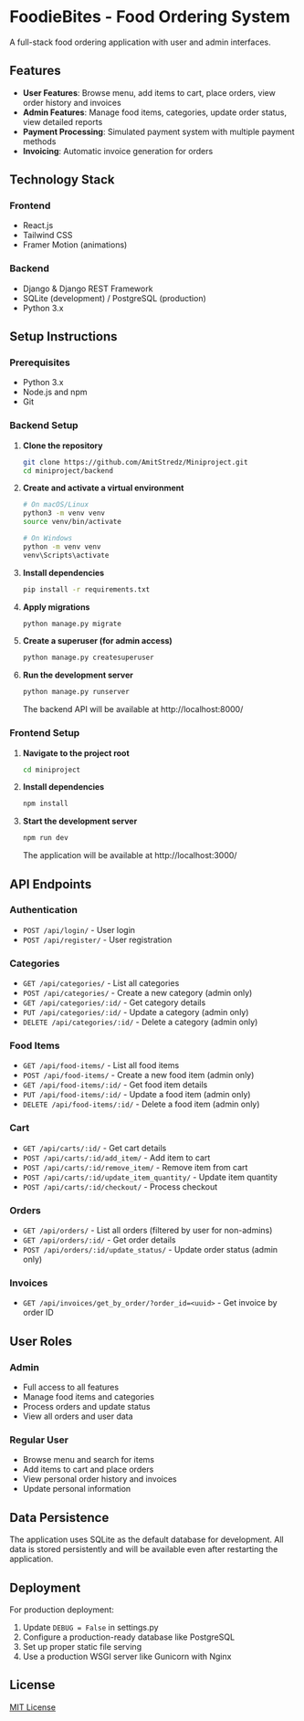 
 
# FoodieBites - Food Ordering System

A full-stack food ordering application with user and admin interfaces.

## Features

- **User Features**: Browse menu, add items to cart, place orders, view order history and invoices
- **Admin Features**: Manage food items, categories, update order status, view detailed reports
- **Payment Processing**: Simulated payment system with multiple payment methods
- **Invoicing**: Automatic invoice generation for orders

## Technology Stack

### Frontend
- React.js
- Tailwind CSS
- Framer Motion (animations)

### Backend
- Django & Django REST Framework
- SQLite (development) / PostgreSQL (production)
- Python 3.x

## Setup Instructions

### Prerequisites
- Python 3.x
- Node.js and npm
- Git

### Backend Setup

1. **Clone the repository**
   ```bash
   git clone https://github.com/AmitStredz/Miniproject.git
   cd miniproject/backend
   ```

2. **Create and activate a virtual environment**
   ```bash
   # On macOS/Linux
   python3 -m venv venv
   source venv/bin/activate

   # On Windows
   python -m venv venv
   venv\Scripts\activate
   ```

3. **Install dependencies**
   ```bash
   pip install -r requirements.txt
   ```

4. **Apply migrations**
   ```bash
   python manage.py migrate
   ```

5. **Create a superuser (for admin access)**
   ```bash
   python manage.py createsuperuser
   ```

6. **Run the development server**
   ```bash
   python manage.py runserver
   ```
   The backend API will be available at http://localhost:8000/

### Frontend Setup

1. **Navigate to the project root**
   ```bash
   cd miniproject
   ```

2. **Install dependencies**
   ```bash
   npm install
   ```

3. **Start the development server**
   ```bash
   npm run dev
   ```
   The application will be available at http://localhost:3000/

## API Endpoints

### Authentication
- `POST /api/login/` - User login
- `POST /api/register/` - User registration

### Categories
- `GET /api/categories/` - List all categories
- `POST /api/categories/` - Create a new category (admin only)
- `GET /api/categories/:id/` - Get category details
- `PUT /api/categories/:id/` - Update a category (admin only)
- `DELETE /api/categories/:id/` - Delete a category (admin only)

### Food Items
- `GET /api/food-items/` - List all food items
- `POST /api/food-items/` - Create a new food item (admin only)
- `GET /api/food-items/:id/` - Get food item details
- `PUT /api/food-items/:id/` - Update a food item (admin only)
- `DELETE /api/food-items/:id/` - Delete a food item (admin only)

### Cart
- `GET /api/carts/:id/` - Get cart details
- `POST /api/carts/:id/add_item/` - Add item to cart
- `POST /api/carts/:id/remove_item/` - Remove item from cart
- `POST /api/carts/:id/update_item_quantity/` - Update item quantity
- `POST /api/carts/:id/checkout/` - Process checkout

### Orders
- `GET /api/orders/` - List all orders (filtered by user for non-admins)
- `GET /api/orders/:id/` - Get order details
- `POST /api/orders/:id/update_status/` - Update order status (admin only)

### Invoices
- `GET /api/invoices/get_by_order/?order_id=<uuid>` - Get invoice by order ID

## User Roles

### Admin
- Full access to all features
- Manage food items and categories
- Process orders and update status
- View all orders and user data

### Regular User
- Browse menu and search for items
- Add items to cart and place orders
- View personal order history and invoices
- Update personal information

## Data Persistence

The application uses SQLite as the default database for development. All data is stored persistently and will be available even after restarting the application.

## Deployment

For production deployment:
1. Update `DEBUG = False` in settings.py
2. Configure a production-ready database like PostgreSQL
3. Set up proper static file serving
4. Use a production WSGI server like Gunicorn with Nginx

## License

[MIT License](LICENSE)
